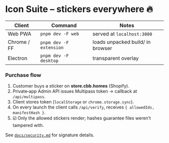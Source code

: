# Icon Suite – stickers everywhere 🔥

| Client | Command | Notes |
|--------|---------|-------|
| Web PWA | `pnpm dev -F web` | served at `localhost:3000` |
| Chrome / FF | `pnpm dev -F extension` | loads unpacked build/ in browser |
| Electron | `pnpm dev -F desktop` | transparent overlay |

### Purchase flow

1. Customer buys a sticker on **store.cbb.homes** (Shopify).
2. Private‑app Admin API issues Multipass token → callback at `/api/multipass`.
3. Client stores token (`localStorage` or `chrome.storage.sync`).
4. On every launch the client calls `/api/verify`, receives `{ allowedIds, manifestHash }`.
5. ☑️ Only the allowed stickers render; hashes guarantee files weren’t tampered with.

See [`docs/security.md`](docs/security.md) for signature details.
